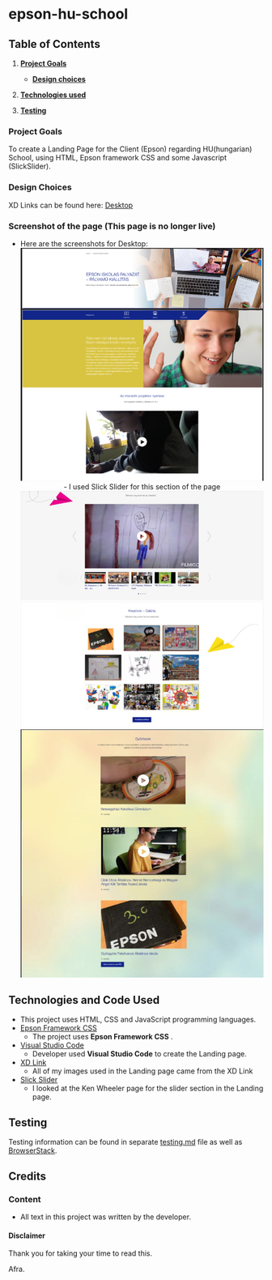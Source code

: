 # epson-hu-school

## Table of Contents
1.  [**Project Goals**](#project-goals)
    - [**Design choices**](#design-choices)

2. [**Technologies used**](#technologies-used)

3. [**Testing**](#testing)


### Project Goals

To create a Landing Page for the Client (Epson) regarding HU(hungarian) School, using HTML, Epson framework CSS and some Javascript (SlickSlider). 

### Design Choices

XD Links can be found here:
<a href="https://xd.adobe.com/view/848f2ba6-0979-41e7-82c1-ab0b45b022a7-d1dc/" target="_blank">Desktop</a>


### Screenshot of the page (This page is no longer live)
- Here are the screenshots for Desktop: 
    <div align="center">
    <img src="images/screenshot-first-section.png" alt="Screenshot"><br>
    - I used Slick Slider for this section of the page
    <img src="images/screenshot-second-section.png" alt="Screenshot"><br>
    <img src="images/screenshot-third-section.png" alt="Screenshot"><br>
    <img src="images/screenshot-fourth-section.png" alt="Screenshot"><br>
    </div>


## Technologies and Code Used

- This project uses HTML, CSS and JavaScript programming languages.
- [Epson Framework CSS](https://www.epson.co.uk/)
    - The project uses **Epson Framework CSS** .
- [Visual Studio Code](https://code.visualstudio.com/) 
    - Developer used **Visual Studio Code** to create the Landing page. 
- [XD Link](https://helpx.adobe.com/xd/help/share-designs-prototypes.html)
    - All of my images used in the Landing page came from the XD Link
- [Slick Slider](https://kenwheeler.github.io/slick/)
    - I looked at the Ken Wheeler page for the slider section in the Landing page. 

## Testing 

Testing information can be found in separate [testing.md](testing.md) file as well as [BrowserStack](https://www.browserstack.com). 

## Credits

### Content

- All text in this project was written by the developer.

#### Disclaimer

Thank you for taking your time to read this. 

Afra. 
